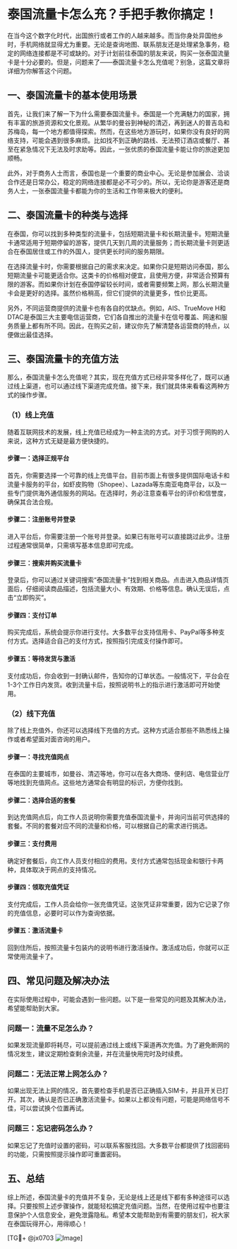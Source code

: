# 泰国流量卡怎么充？手把手教你搞定！
在当今这个数字化时代，出国旅行或者工作的人越来越多。而当你身处异国他乡时，手机网络就显得尤为重要。无论是查询地图、联系朋友还是处理紧急事务，稳定的网络连接都是不可或缺的。对于计划前往泰国的朋友来说，购买一张泰国流量卡是十分必要的。但是，问题来了——泰国流量卡怎么充值呢？别急，这篇文章将详细为你解答这个问题。

## 一、泰国流量卡的基本使用场景

首先，让我们来了解一下为什么需要泰国流量卡。泰国是一个充满魅力的国家，拥有丰富的旅游资源和文化景观。从繁华的曼谷到神秘的清迈，再到迷人的普吉岛和苏梅岛，每一个地方都值得探索。然而，在这些地方游玩时，如果你没有良好的网络支持，可能会遇到很多麻烦。比如找不到正确的路线、无法预订酒店或餐厅、甚至在紧急情况下无法及时求助等。因此，一张优质的泰国流量卡能让你的旅途更加顺畅。

此外，对于商务人士而言，泰国也是一个重要的商业中心。无论是参加展会、洽谈合作还是日常办公，稳定的网络连接都是必不可少的。所以，无论你是游客还是商务人士，一张泰国流量卡都能为你的生活和工作带来极大的便利。

## 二、泰国流量卡的种类与选择

在泰国，你可以找到多种类型的流量卡，包括短期流量卡和长期流量卡。短期流量卡通常适用于短期停留的游客，提供几天到几周的流量服务；而长期流量卡则更适合在泰国居住或工作的外国人，提供更长时间的服务期限。

在选择流量卡时，你需要根据自己的需求来决定。如果你只是短期访问泰国，那么短期流量卡可能更适合你。这类卡的价格相对便宜，且使用方便，非常适合预算有限的游客。而如果你计划在泰国停留较长时间，或者需要频繁上网，那么长期流量卡会是更好的选择。虽然价格稍高，但它们提供的流量更多，性价比更高。

另外，不同运营商提供的流量卡也有各自的优缺点。例如，AIS、TrueMove H和DTAC是泰国三大主要电信运营商，它们各自推出的流量卡在信号覆盖、网速和服务质量上都有所不同。因此，在购买之前，建议你先了解清楚各运营商的特点，以便做出最佳选择。

## 三、泰国流量卡的充值方法

那么，泰国流量卡怎么充值呢？其实，现在充值方式已经非常多样化了，既可以通过线上渠道，也可以通过线下渠道完成充值。接下来，我们就具体来看看这两种方式的操作步骤。

### （1）线上充值

随着互联网技术的发展，线上充值已经成为一种主流的方式。对于习惯于网购的人来说，这种方式无疑是最方便快捷的。

#### 步骤一：选择正规平台

首先，你需要选择一个可靠的线上充值平台。目前市面上有很多提供国际电话卡和流量卡服务的平台，如虾皮购物（Shopee）、Lazada等东南亚电商平台，以及一些专门提供海外通信服务的网站。在选择时，务必注意查看平台的评价和信誉度，确保其合法合规。

#### 步骤二：注册账号并登录

进入平台后，你需要注册一个账号并登录。如果已有账号可以直接跳过此步。注册过程通常很简单，只需填写基本信息即可完成。

#### 步骤三：搜索并购买流量卡

登录后，你可以通过关键词搜索“泰国流量卡”找到相关商品。点击进入商品详情页面后，仔细阅读商品描述，包括流量大小、有效期、价格等信息。确认无误后，点击“立即购买”。

#### 步骤四：支付订单

购买完成后，系统会提示你进行支付。大多数平台支持信用卡、PayPal等多种支付方式。选择适合自己的支付方式，按照指引完成支付操作即可。

#### 步骤五：等待发货与激活

支付成功后，你会收到一封确认邮件，告知你的订单状态。一般情况下，平台会在1-3个工作日内发货。收到流量卡后，按照说明书上的指示进行激活即可开始使用。

### （2）线下充值

除了线上充值外，你还可以选择线下充值的方式。这种方式适合那些不熟悉线上操作或者希望面对面咨询的用户。

#### 步骤一：寻找充值网点

在泰国的主要城市，如曼谷、清迈等地，你可以在各大商场、便利店、电信营业厅等地找到充值网点。这些地方通常会有明显的标识，方便你找到。

#### 步骤二：选择合适的套餐

到达充值网点后，向工作人员说明你需要充值泰国流量卡，并询问当前可供选择的套餐。不同的套餐对应不同的流量和价格，可以根据自己的需求进行挑选。

#### 步骤三：支付费用

确定好套餐后，向工作人员支付相应的费用。支付方式通常包括现金和银行卡两种，具体取决于网点的支持情况。

#### 步骤四：领取充值凭证

支付完成后，工作人员会给你一张充值凭证。这张凭证非常重要，因为它记录了你的充值信息，必要时可以作为查询依据。

#### 步骤五：激活流量卡

回到住所后，按照流量卡包装内的说明书进行激活操作。激活成功后，你就可以正常使用流量卡了。

## 四、常见问题及解决办法

在实际使用过程中，可能会遇到一些问题。以下是一些常见的问题及其解决办法，希望能帮助到大家。

### 问题一：流量不足怎么办？

如果发现流量即将耗尽，可以提前通过线上或线下渠道再次充值。为了避免断网的情况发生，建议定期检查剩余流量，并在流量快用完时及时续费。

### 问题二：无法正常上网怎么办？

如果出现无法上网的情况，首先要检查手机是否已正确插入SIM卡，并且开关已打开。其次，确认是否已正确激活流量卡。如果以上都没有问题，可能是网络信号不佳，可以尝试换个位置再试。

### 问题三：忘记密码怎么办？

如果忘记了充值时设置的密码，可以联系客服找回。大多数平台都提供了找回密码的功能，只需按照提示操作即可重置密码。

## 五、总结

综上所述，泰国流量卡的充值并不复杂，无论是线上还是线下都有多种途径可以选择。只要按照上述步骤操作，就能轻松搞定充值问题。当然，在使用过程中也要注意保护个人信息安全，避免泄露隐私。希望本文能帮助到有需要的朋友们，祝大家在泰国玩得开心，用得顺心！

[TG💪+ @jx0703 ![Image](https://github.com/user-attachments/assets/dbca1d08-cadb-493c-b0ec-ad6f7a83f270)]